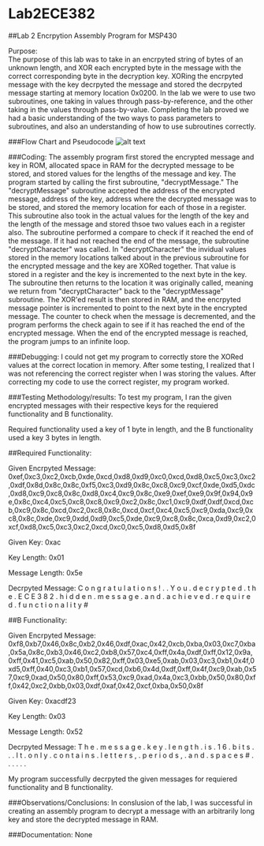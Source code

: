 Lab2ECE382
==========

##Lab 2 Encrpytion Assembly Program for MSP430

Purpose:  
The purpose of this lab was to take in an encrpyted string of bytes of an unknown length, and XOR each encrypted byte in the message with the correct corresponding byte in the decryption key.  XORing the encrpyted message with the key decrpyted the message and stored the decrpyted message starting at memory location 0x0200.  In the lab we were to use two subroutines, one taking in values through pass-by-reference, and the other taking in the values through pass-by-value. Completing the lab proved we had a basic understanding of the two ways to pass parameters to subroutines, and also an understanding of how to use subroutines correctly.    

###Flow Chart and Pseudocode
![alt text](http://i60.tinypic.com/21cf23k.jpg)

###Coding:
The assembly program first stored the encrypted message and key in ROM, allocated space in RAM for the decrypted message to be stored, and stored values for the lengths of the message and key. The program started by calling the first subroutine, "decryptMessage."  The "decryptMessage" subroutine accepted the address of the encrypted message, address of the key, address where the decrypted message was to be stored, and stored the memory location for each of those in a register. This subroutine also took in the actual values for the length of the key and the length of the message and stored thsoe two values each in a register also. The subroutine performed a compare to check if it reached the end of the message.  If it had not reached the end of the message, the subroutine "decryptCharacter" was called.  In "decryptCharacter" the invidual values stored in the memory locations talked about in the previous subroutine for the encrypted message and the key are XORed together.  That value is stored in a register and the key is incremented to the next byte in the key.  The subroutine then returns to the location it was originally called, meaning we return from "decryptCharacter" back to the "decryptMessage" subroutine.  The XOR'ed result is then stored in RAM, and the encrpyted message pointer is incremented to point to the next byte in the encrypted message.  The counter to check when the message is decremented, and the program performs the check again to see if it has reached the end of the encrypted message.  When the end of the encrypted message is reached, the program jumps to an infinite loop. 

###Debugging:
I could not get my program to correctly store the XORed values at the correct location in memory.  After some testing, I realized that I was not referencing the correct register when I was storing the values.  After correcting my code to use the correct register, my program worked.

###Testing Methodology/results:
To test my program, I ran the given encrypted messages with their respective keys for the requiered functionality and B functionality.

Required functionality used a key of 1 byte in length, and the B functionality used a key 3 bytes in length.

##Required Functionality: 

Given Encrpyted Message: 0xef,0xc3,0xc2,0xcb,0xde,0xcd,0xd8,0xd9,0xc0,0xcd,0xd8,0xc5,0xc3,0xc2,0xdf,0x8d,0x8c,0x8c,0xf5,0xc3,0xd9,0x8c,0xc8,0xc9,0xcf,0xde,0xd5,0xdc,0xd8,0xc9,0xc8,0x8c,0xd8,0xc4,0xc9,0x8c,0xe9,0xef,0xe9,0x9f,0x94,0x9e,0x8c,0xc4,0xc5,0xc8,0xc8,0xc9,0xc2,0x8c,0xc1,0xc9,0xdf,0xdf,0xcd,0xcb,0xc9,0x8c,0xcd,0xc2,0xc8,0x8c,0xcd,0xcf,0xc4,0xc5,0xc9,0xda,0xc9,0xc8,0x8c,0xde,0xc9,0xdd,0xd9,0xc5,0xde,0xc9,0xc8,0x8c,0xca,0xd9,0xc2,0xcf,0xd8,0xc5,0xc3,0xc2,0xcd,0xc0,0xc5,0xd8,0xd5,0x8f

Given Key: 0xac

Key Length: 0x01

Message Length: 0x5e

Decrpyted Message:
C	o	n	g	r	a	t	u
l	a	t	i	o	n	s	!
.	.	Y	o	u	.	d	e
c	r	y	p	t	e	d	.
t	h	e	.	E	C	E	3
8	2	.	h	i	d	d	e
n	.	m	e	s	s	a	g
e	.	a	n	d	.	a	c
h	i	e	v	e	d	.	r
e	q	u	i	r	e	d	.
f	u	n	c	t	i	o	n
a	l	i	t	y	#


##B Functionality: 

Given Encrpyted Message: 0xf8,0xb7,0x46,0x8c,0xb2,0x46,0xdf,0xac,0x42,0xcb,0xba,0x03,0xc7,0xba,0x5a,0x8c,0xb3,0x46,0xc2,0xb8,0x57,0xc4,0xff,0x4a,0xdf,0xff,0x12,0x9a,0xff,0x41,0xc5,0xab,0x50,0x82,0xff,0x03,0xe5,0xab,0x03,0xc3,0xb1,0x4f,0xd5,0xff,0x40,0xc3,0xb1,0x57,0xcd,0xb6,0x4d,0xdf,0xff,0x4f,0xc9,0xab,0x57,0xc9,0xad,0x50,0x80,0xff,0x53,0xc9,0xad,0x4a,0xc3,0xbb,0x50,0x80,0xff,0x42,0xc2,0xbb,0x03,0xdf,0xaf,0x42,0xcf,0xba,0x50,0x8f

Given Key: 0xacdf23

Key Length: 0x03

Message Length: 0x52

Decrpyted Message:
T	h	e	.	m	e	s	s
a	g	e	.	k	e	y	.
l	e	n	g	t	h	.	i
s	.	1	6	.	b	i	t
s	.	.	.	I	t	.	o
n	l	y	.	c	o	n	t
a	i	n	s	.	l	e	t
t	e	r	s	,	.	p	e
r	i	o	d	s	,	.	a
n	d	.	s	p	a	c	e
s	#	.	.	.	.	.	.

My program successfully decrpyted the given messages for requiered functionality and B functionality.

###Observations/Conclusions: 
In conslusion of the lab, I was successful in creating an assembly program to decrypt a message with an arbitrarily long key and store the decrypted message in RAM.

###Documentation: 
None





